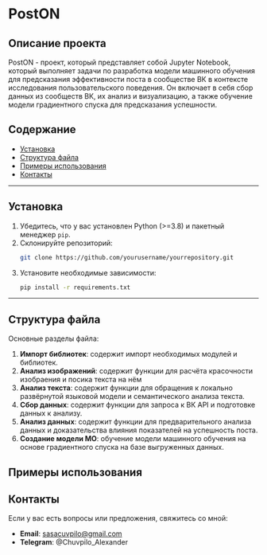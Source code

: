 # PostON

## Описание проекта

PostON - проект, который представляет собой Jupyter Notebook, который выполняет задачи по разработка модели машинного обучения для предсказания эффективности поста в сообществе ВК в контексте исследования пользовательского поведения. Он включает в себя сбор данных из сообществ ВК, их анализ и визуализацию, а также обучение модели градиентного спуска для предсказания успешности.

## Содержание
- [Установка](#установка)
- [Структура файла](#структура-файла)
- [Примеры использования](#примеры-использования)
- [Контакты](#контакты)

---

## Установка

1. Убедитесь, что у вас установлен Python (>=3.8) и пакетный менеджер `pip`.
2. Склонируйте репозиторий:
   ```bash
   git clone https://github.com/yourusername/yourrepository.git
   ```
3. Установите необходимые зависимости:
   ```bash
   pip install -r requirements.txt
   ```
---

## Структура файла

Основные разделы файла:

1. **Импорт библиотек**: содержит импорт необходимых модулей и библиотек.
2. **Анализ изображений**: содержит функции для расчёта красочности изобраения и посика текста на нём
3. **Анализ текста**: содержит функции для обращения к локально развёрнутой языковой модели и семантического анализа текста.
4. **Сбор данных**: содержит функции для запроса к ВК API и подготовке данных к анализу.
5. **Анализ данных**: содержит функции для предварительного анализа данных и доказательства влияния показателей на успешность поста.
6. **Создание модели МО**: обучение модели машинного обучения на основе градиентного спуска на базе выгруженных данных.

## Примеры использования



## Контакты

Если у вас есть вопросы или предложения, свяжитесь со мной:
- **Email**: sasacuvpilo@gmail.com
- **Telegram**: @Chuvpilo_Alexander
